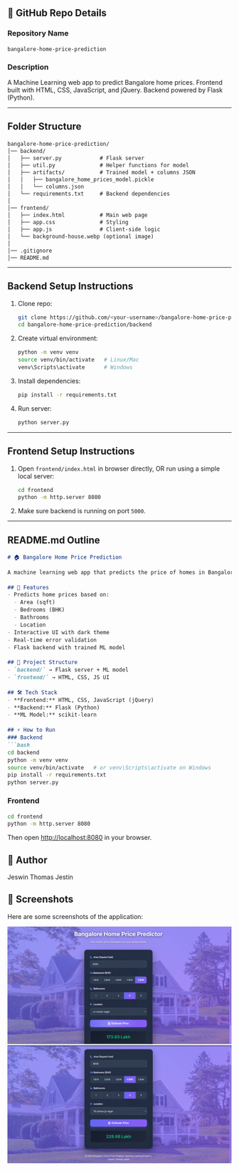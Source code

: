 ## 📂 GitHub Repo Details

### **Repository Name**

```
bangalore-home-price-prediction
```

### **Description**

A Machine Learning web app to predict Bangalore home prices.
Frontend built with HTML, CSS, JavaScript, and jQuery. Backend powered by Flask (Python).

---


## **Folder Structure**

```
bangalore-home-price-prediction/
│── backend/
│   ├── server.py            # Flask server
│   ├── util.py              # Helper functions for model
│   ├── artifacts/           # Trained model + columns JSON
│   │   ├── bangalore_home_prices_model.pickle
│   │   └── columns.json
│   └── requirements.txt     # Backend dependencies
│
│── frontend/
│   ├── index.html           # Main web page
│   ├── app.css              # Styling
│   ├── app.js               # Client-side logic
│   └── background-house.webp (optional image)
│
│── .gitignore
│── README.md
```

---

## **Backend Setup Instructions**

1. Clone repo:

   ```bash
   git clone https://github.com/<your-username>/bangalore-home-price-prediction.git
   cd bangalore-home-price-prediction/backend
   ```

2. Create virtual environment:

   ```bash
   python -m venv venv
   source venv/bin/activate   # Linux/Mac
   venv\Scripts\activate      # Windows
   ```

3. Install dependencies:

   ```bash
   pip install -r requirements.txt
   ```

4. Run server:

   ```bash
   python server.py
   ```

---

## **Frontend Setup Instructions**

1. Open `frontend/index.html` in browser directly,
   OR run using a simple local server:

   ```bash
   cd frontend
   python -m http.server 8080
   ```

2. Make sure backend is running on port `5000`.

---

## **README.md Outline**

````markdown
# 🏠 Bangalore Home Price Prediction

A machine learning web app that predicts the price of homes in Bangalore.

## 🚀 Features
- Predicts home prices based on:
  - Area (sqft)
  - Bedrooms (BHK)
  - Bathrooms
  - Location
- Interactive UI with dark theme
- Real-time error validation
- Flask backend with trained ML model

## 📂 Project Structure
- `backend/` → Flask server + ML model
- `frontend/` → HTML, CSS, JS UI

## 🛠 Tech Stack
- **Frontend:** HTML, CSS, JavaScript (jQuery)
- **Backend:** Flask (Python)
- **ML Model:** scikit-learn

## ⚡ How to Run
### Backend
```bash
cd backend
python -m venv venv
source venv/bin/activate   # or venv\Scripts\activate on Windows
pip install -r requirements.txt
python server.py
````

### Frontend

```bash
cd frontend
python -m http.server 8080
```

Then open [http://localhost:8080](http://localhost:8080) in your browser.

## 👤 Author

Jeswin Thomas Jestin

## 📸 Screenshots

Here are some screenshots of the application:

![Screenshot 1](images/screenshot1.png)
![Screenshot 2](images/screenshot2.png)
